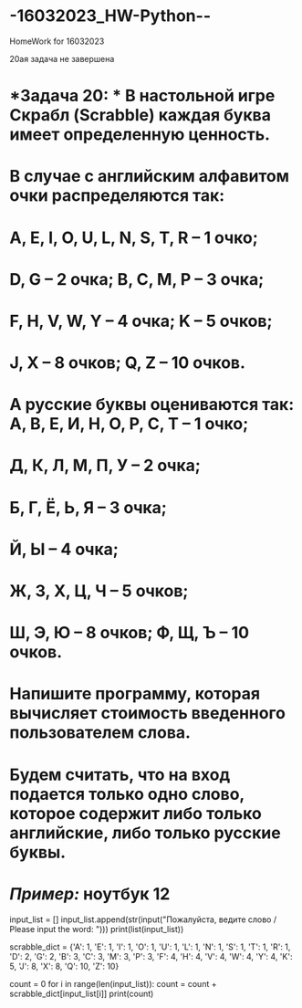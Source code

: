 # -16032023_HW-Python--
HomeWork for 16032023

20ая задача не завершена


# *Задача 20: * В настольной игре Скрабл (Scrabble) каждая буква имеет определенную ценность.
# В случае с английским алфавитом очки распределяются так:
# A, E, I, O, U, L, N, S, T, R – 1 очко;
# D, G – 2 очка; B, C, M, P – 3 очка;
# F, H, V, W, Y – 4 очка; K – 5 очков;
# J, X – 8 очков; Q, Z – 10 очков.
# А русские буквы оцениваются так: А, В, Е, И, Н, О, Р, С, Т – 1 очко;
# Д, К, Л, М, П, У – 2 очка;
# Б, Г, Ё, Ь, Я – 3 очка;
# Й, Ы – 4 очка;
# Ж, З, Х, Ц, Ч – 5 очков;
# Ш, Э, Ю – 8 очков; Ф, Щ, Ъ – 10 очков.
# Напишите программу, которая вычисляет стоимость введенного пользователем слова.
# Будем считать, что на вход подается только одно слово, которое содержит либо только английские, либо только русские буквы.

# *Пример:*  ноутбук     12


input_list = []
input_list.append(str(input("Пожалуйста, ведите слово / Please input the word:  ")))
print(list(input_list))

scrabble_dict = {'A': 1, 'E': 1, 'I': 1, 'O': 1, 'U': 1, 'L': 1, 'N': 1, 
                 'S': 1, 'T': 1, 'R': 1,  'D': 2, 'G': 2, 'B': 3, 'C': 3, 'M': 3, 'P': 3,
                 'F': 4, 'H': 4, 'V': 4, 'W': 4, 'Y': 4, 'K': 5, 'J': 8, 'X': 8, 'Q': 10, 'Z': 10}

count = 0
for i in range(len(input_list)):
    count = count + scrabble_dict[input_list[i]]
print(count)
